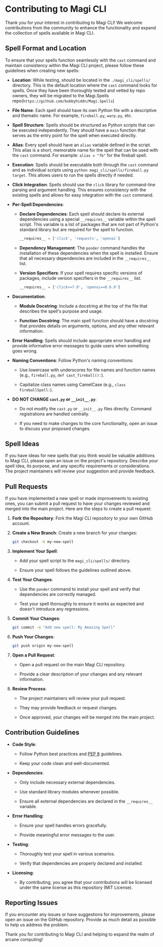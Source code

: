 # Contributing to Magi CLI

Thank you for your interest in contributing to Magi CLI! We welcome contributions from the community to enhance the functionality and expand the collection of spells available in Magi CLI.

## Spell Format and Location

To ensure that your spells function seamlessly with the `cast` command and maintain consistency within the Magi CLI project, please follow these guidelines when creating new spells:

- **Location**: While testing, should be located in the `./magi_cli/spells/` directory. This is the default location where the `cast` command looks for spells. Once they have been thoroughly tested and vetted by repo owners, they will be migrated to the Magi.Spells repo(`https://github.com/bobbyhiddn/Magi.Spells`)

- **File Name**: Each spell should have its own Python file with a descriptive and thematic name. For example, `fireball.py`, `warp.py`, etc.

- **Spell Structure**: Spells should be structured as Python scripts that can be executed independently. They should have a `main` function that serves as the entry point for the spell when executed directly.

- **Alias**: Every spell should have an `alias` variable defined in the script. This alias is a short, memorable name for the spell that can be used with the `cast` command. For example: `alias = "fb"` for the fireball spell.

- **Execution**: Spells should be executable both through the `cast` command and as individual scripts using `python magi_cli/spells/fireball.py target`. This allows users to run the spells directly if needed.

- **Click Integration**: Spells should use the `click` library for command-line parsing and argument handling. This ensures consistency with the existing spells and allows for easy integration with the `cast` command.

- **Per-Spell Dependencies**:

  - **Declare Dependencies**: Each spell should declare its external dependencies using a special `__requires__` variable within the spell script. This variable is a list of packages that are not part of Python's standard library but are required for the spell to function.

    ```python
    __requires__ = ['click', 'requests', 'openai']
    ```

  - **Dependency Management**: The `ponder` command handles the installation of these dependencies when the spell is installed. Ensure that all necessary dependencies are included in the `__requires__` list.

  - **Version Specifiers**: If your spell requires specific versions of packages, include version specifiers in the `__requires__` list.

    ```python
    __requires__ = ['click>=7.0', 'openai==0.6.0']
    ```

- **Documentation**:

  - **Module Docstring**: Include a docstring at the top of the file that describes the spell's purpose and usage.

  - **Function Docstring**: The main spell function should have a docstring that provides details on arguments, options, and any other relevant information.

- **Error Handling**: Spells should include appropriate error handling and provide informative error messages to guide users when something goes wrong.

- **Naming Conventions**: Follow Python's naming conventions:

  - Use lowercase with underscores for file names and function names (e.g., `fireball.py`, `def cast_fireball():`).

  - Capitalize class names using CamelCase (e.g., `class FireballSpell:`).

- **DO NOT CHANGE `cast.py` or `__init__.py`**:

  - Do not modify the `cast.py` or `__init__.py` files directly. Command registrations are handled centrally.

  - If you need to make changes to the core functionality, open an issue to discuss your proposed changes.

## Spell Ideas

If you have ideas for new spells that you think would be valuable additions to Magi CLI, please open an issue on the project's repository. Describe your spell idea, its purpose, and any specific requirements or considerations. The project maintainers will review your suggestion and provide feedback.

## Pull Requests

If you have implemented a new spell or made improvements to existing ones, you can submit a pull request to have your changes reviewed and merged into the main project. Here are the steps to create a pull request:

1. **Fork the Repository**: Fork the Magi CLI repository to your own GitHub account.

2. **Create a New Branch**: Create a new branch for your changes:

   ```bash
   git checkout -b my-new-spell
   ```

3. **Implement Your Spell**:

   - Add your spell script to the `magi_cli/spells/` directory.

   - Ensure your spell follows the guidelines outlined above.

4. **Test Your Changes**:

   - Use the `ponder` command to install your spell and verify that dependencies are correctly managed.

   - Test your spell thoroughly to ensure it works as expected and doesn't introduce any regressions.

5. **Commit Your Changes**:

   ```bash
   git commit -m "Add new spell: My Amazing Spell"
   ```

6. **Push Your Changes**:

   ```bash
   git push origin my-new-spell
   ```

7. **Open a Pull Request**:

   - Open a pull request on the main Magi CLI repository.

   - Provide a clear description of your changes and any relevant information.

8. **Review Process**:

   - The project maintainers will review your pull request.

   - They may provide feedback or request changes.

   - Once approved, your changes will be merged into the main project.

## Contribution Guidelines

- **Code Style**:

  - Follow Python best practices and [PEP 8](https://www.python.org/dev/peps/pep-0008/) guidelines.

  - Keep your code clean and well-documented.

- **Dependencies**:

  - Only include necessary external dependencies.

  - Use standard library modules whenever possible.

  - Ensure all external dependencies are declared in the `__requires__` variable.

- **Error Handling**:

  - Ensure your spell handles errors gracefully.

  - Provide meaningful error messages to the user.

- **Testing**:

  - Thoroughly test your spell in various scenarios.

  - Verify that dependencies are properly declared and installed.

- **Licensing**:

  - By contributing, you agree that your contributions will be licensed under the same license as this repository (MIT License).

## Reporting Issues

If you encounter any issues or have suggestions for improvements, please open an issue on the GitHub repository. Provide as much detail as possible to help us address the problem.

Thank you for contributing to Magi CLI and helping to expand the realm of arcane computing!